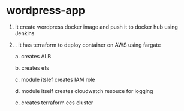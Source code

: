 # wordpress-app
1. It create wordpress docker image and push it to docker hub using Jenkins

2. . It has terraform to deploy container on AWS using fargate 
   
   a. creates ALB 
   
   b. creates efs
   
   c. module itslef creates IAM role 
   
   d. module itself creates cloudwatch resouce for logging
   
   e. creates terraform ecs cluster 
